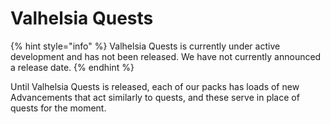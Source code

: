 # Valhelsia Quests

{% hint style="info" %}
Valhelsia Quests is currently under active development and has not been released. We have not currently announced a release date.
{% endhint %}

Until Valhelsia Quests is released, each of our packs has loads of new Advancements that act similarly to quests, and these serve in place of quests for the moment.
